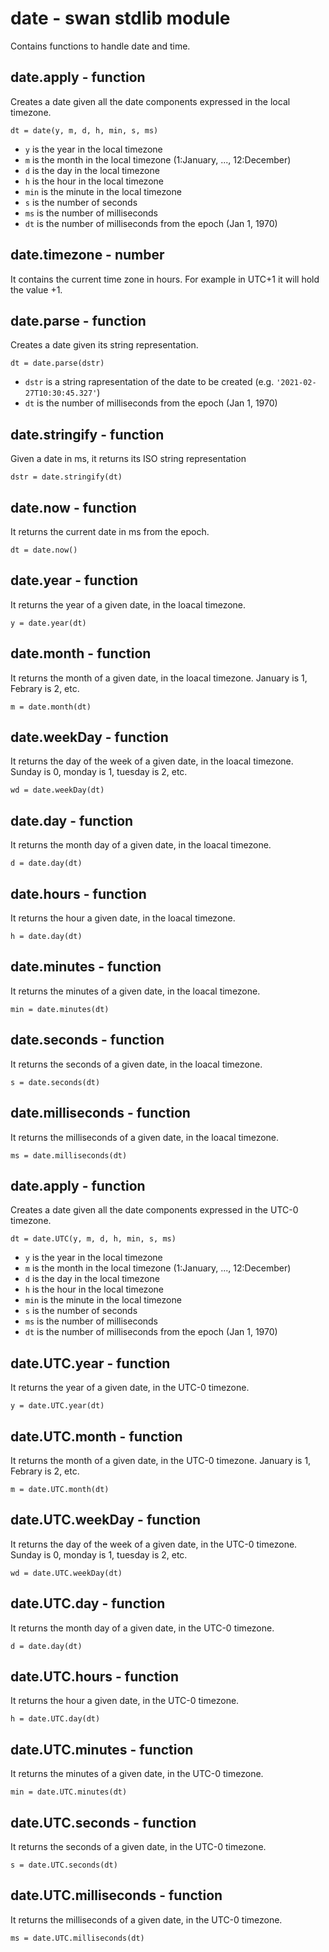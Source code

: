 date - swan stdlib module
============================================================================
Contains functions to handle date and time.
  
date.__apply__ - function
------------------------------------------------------------------------
Creates a date given all the date components expressed in the local
timezone.
```
dt = date(y, m, d, h, min, s, ms)
```
- `y` is the year in the local timezone
- `m` is the month in the local timezone (1:January, ..., 12:December)
- `d` is the day in the local timezone
- `h` is the hour in the local timezone
- `min` is the minute in the local timezone
- `s` is the number of seconds
- `ms` is the number of milliseconds
- `dt` is the number of milliseconds from the epoch (Jan 1, 1970)
  
date.timezone - number
------------------------------------------------------------------------
It contains the current time zone in hours. For example in UTC+1 it
will hold the value +1.
  
date.parse - function
------------------------------------------------------------------------
Creates a date given its string representation.
```
dt = date.parse(dstr)
```
- `dstr` is a string rapresentation of the date to be created (e.g. `'2021-02-27T10:30:45.327'`)
- `dt` is the number of milliseconds from the epoch (Jan 1, 1970)
  
date.stringify - function
------------------------------------------------------------------------
Given a date in ms, it returns its ISO string representation
```
dstr = date.stringify(dt)
```
  
date.now - function
------------------------------------------------------------------------
It returns the current date in ms from the epoch.
```
dt = date.now()
```
  
date.year - function
------------------------------------------------------------------------
It returns the year of a given date, in the loacal timezone.
```
y = date.year(dt)
```
  
date.month - function
------------------------------------------------------------------------
It returns the month of a given date, in the loacal timezone. January is 1,
Febrary is 2, etc.
```
m = date.month(dt)
```
  
date.weekDay - function
------------------------------------------------------------------------
It returns the day of the week of a given date, in the loacal timezone.
Sunday is 0, monday is 1, tuesday is 2, etc.
```
wd = date.weekDay(dt)
```
  
date.day - function
------------------------------------------------------------------------
It returns the month day of a given date, in the loacal timezone.
```
d = date.day(dt)
```
  
date.hours - function
------------------------------------------------------------------------
It returns the hour a given date, in the loacal timezone.
```
h = date.day(dt)
```
  
date.minutes - function
------------------------------------------------------------------------
It returns the minutes of a given date, in the loacal timezone.
```
min = date.minutes(dt)
```
  
date.seconds - function
------------------------------------------------------------------------
It returns the seconds of a given date, in the loacal timezone.
```
s = date.seconds(dt)
```
  
date.milliseconds - function
------------------------------------------------------------------------
It returns the milliseconds of a given date, in the loacal timezone.
```
ms = date.milliseconds(dt)
```
  
date.__apply__ - function
------------------------------------------------------------------------
Creates a date given all the date components expressed in the UTC-0
timezone.
```
dt = date.UTC(y, m, d, h, min, s, ms)
```
- `y` is the year in the local timezone
- `m` is the month in the local timezone (1:January, ..., 12:December)
- `d` is the day in the local timezone
- `h` is the hour in the local timezone
- `min` is the minute in the local timezone
- `s` is the number of seconds
- `ms` is the number of milliseconds
- `dt` is the number of milliseconds from the epoch (Jan 1, 1970)
  
date.UTC.year - function
------------------------------------------------------------------------
It returns the year of a given date, in the UTC-0 timezone.
```
y = date.UTC.year(dt)
```
  
date.UTC.month - function
------------------------------------------------------------------------
It returns the month of a given date, in the UTC-0 timezone. January is 1,
Febrary is 2, etc.
```
m = date.UTC.month(dt)
```
  
date.UTC.weekDay - function
------------------------------------------------------------------------
It returns the day of the week of a given date, in the UTC-0 timezone.
Sunday is 0, monday is 1, tuesday is 2, etc.
```
wd = date.UTC.weekDay(dt)
```
  
date.UTC.day - function
------------------------------------------------------------------------
It returns the month day of a given date, in the UTC-0 timezone.
```
d = date.day(dt)
```
  
date.UTC.hours - function
------------------------------------------------------------------------
It returns the hour a given date, in the UTC-0 timezone.
```
h = date.UTC.day(dt)
```
  
date.UTC.minutes - function
------------------------------------------------------------------------
It returns the minutes of a given date, in the UTC-0 timezone.
```
min = date.UTC.minutes(dt)
```
  
date.UTC.seconds - function
------------------------------------------------------------------------
It returns the seconds of a given date, in the UTC-0 timezone.
```
s = date.UTC.seconds(dt)
```
  
date.UTC.milliseconds - function
------------------------------------------------------------------------
It returns the milliseconds of a given date, in the UTC-0 timezone.
```
ms = date.UTC.milliseconds(dt)
```
  

